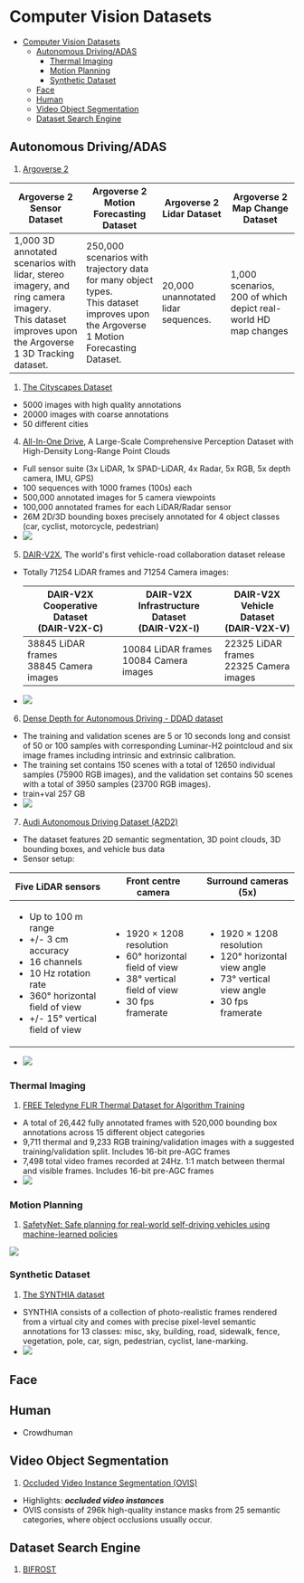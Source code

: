 # Computer Vision Datasets

- [Computer Vision Datasets](#computer-vision-datasets)
  - [Autonomous Driving/ADAS](#autonomous-drivingadas)
    - [Thermal Imaging](#thermal-imaging)
    - [Motion Planning](#motion-planning)
    - [Synthetic Dataset](#synthetic-dataset)
  - [Face](#face)
  - [Human](#human)
  - [Video Object Segmentation](#video-object-segmentation)
  - [Dataset Search Engine](#dataset-search-engine)

## Autonomous Driving/ADAS
1. [Argoverse 2](https://www.argoverse.org/av2.html)

| Argoverse 2 Sensor Dataset | Argoverse 2 Motion Forecasting Dataset | Argoverse 2 Lidar Dataset | Argoverse 2 Map Change Dataset |
| -------------------------- | -------------------------------------- | ------------------------- | ------------------------------ |
| 1,000 3D annotated scenarios with lidar, stereo imagery, and ring camera imagery.<br/>This dataset improves upon the Argoverse 1 3D Tracking dataset. | 250,000 scenarios with trajectory data for many object types.<br/>This dataset improves upon the Argoverse 1 Motion Forecasting Dataset. | 20,000 unannotated lidar sequences. | 1,000 scenarios, 200 of which depict real-world HD map changes |

1. [The Cityscapes Dataset](https://www.cityscapes-dataset.com/)
  * 5000 images with high quality annotations
  * 20000 images with coarse annotations
  * 50 different cities
4. [All-In-One Drive](http://www.aiodrive.org/index.html), A Large-Scale Comprehensive Perception Dataset with High-Density Long-Range Point Clouds
  * Full sensor suite (3x LiDAR, 1x SPAD-LiDAR, 4x Radar, 5x RGB, 5x depth camera, IMU, GPS)
  * 100 sequences with 1000 frames (100s) each
  * 500,000 annotated images for 5 camera viewpoints
  * 100,000 annotated frames for each LiDAR/Radar sensor
  * 26M 2D/3D bounding boxes precisely annotated for 4 object classes (car, cyclist, motorcycle, pedestrian)
  * <img src="http://www.aiodrive.org/resources/home/inclusiveness.png"/>
5. [DAIR-V2X](https://thudair.baai.ac.cn/index), The world's first vehicle-road collaboration dataset release
  * Totally 71254 LiDAR frames and 71254 Camera images:

    | DAIR-V2X Cooperative Dataset<br/>(DAIR-V2X-C) | DAIR-V2X Infrastructure Dataset<br/>(DAIR-V2X-I) | DAIR-V2X Vehicle Dataset<br/>(DAIR-V2X-V)  |
    | --------------------------------------------- | ------------------------------------------------ | ------------------------------------------ |
    | 38845 LiDAR frames<br/>38845 Camera images    | 10084 LiDAR frames<br/>10084 Camera images       | 22325 LiDAR frames<br/>22325 Camera images |

  * <img src="https://thudair.baai.ac.cn/static/img/road05.91a9e0fe.png" />
6. [Dense Depth for Autonomous Driving - DDAD dataset](https://github.com/TRI-ML/DDAD)
  * The training and validation scenes are 5 or 10 seconds long and consist of 50 or 100 samples with corresponding Luminar-H2 pointcloud and six image frames including intrinsic and extrinsic calibration.
  * The training set contains 150 scenes with a total of 12650 individual samples (75900 RGB images), and the validation set contains 50 scenes with a total of 3950 samples (23700 RGB images).
  * train+val 257 GB
  * <img src="https://github.com/TRI-ML/DDAD/raw/master/media/figs/ddad_viz.gif" />
7. [Audi Autonomous Driving Dataset (A2D2)](https://www.a2d2.audi/a2d2/en.html)
  * The dataset features 2D semantic segmentation, 3D point clouds, 3D bounding boxes, and vehicle bus data
  * Sensor setup:

| Five LiDAR sensors | Front centre camera | Surround cameras (5x) |
| ------------------ | ------------------- | --------------------- |
| <ul><li>Up to 100 m range</li><li>+/- 3 cm accuracy</li><li>16 channels</li><li>10 Hz rotation rate</li><li>360° horizontal field of view</li><li>+/- 15° vertical field of view</li> </ul> | <ul><li>1920 × 1208 resolution</li><li>60° horizontal field of view</li><li>38° vertical field of view</li><li>30 fps framerate</li></ul> | <ul><li>1920 × 1208 resolution</li><li>120° horizontal view angle</li><li>73° vertical view angle</li><li>30 fps framerate</li></ul> |
  
  * <img src="https://www.a2d2.audi/content/dam/a2d2/sensor-setup/1920x1080-desktop-aev-sensor-grafik-1.jpg?imwidth=1920&imdensity=1" />

### Thermal Imaging
1. [FREE Teledyne FLIR Thermal Dataset for Algorithm Training](https://www.flir.ca/oem/adas/adas-dataset-form/)
  * A total of 26,442 fully annotated frames with 520,000 bounding box annotations across 15 different object categories
  * 9,711 thermal and 9,233 RGB training/validation images with a suggested training/validation split. Includes 16-bit pre-AGC frames
  * 7,498 total video frames recorded at 24Hz. 1:1 match between thermal and visible frames. Includes 16-bit pre-AGC frames
  * <img src="https://www.flir.ca/contentassets/56f6b890db8b42919e792db742cf3a73/skateboarder-ir13.png"/>

### Motion Planning
1. [SafetyNet: Safe planning for real-world self-driving vehicles using machine-learned policies](https://www.self-driving-cars.org/papers/2022-safetynet)
<img src="https://lh6.googleusercontent.com/pU0PsapK0_4U841iF1pMGzVjbWFoQq9AUsDuwp6TaZdfC78pViAQFNwRg8hRfQUcnmkduC_HXNr7oX-x6DjQCmXRqguOGPzxuMLc_7p23l2DNS0bOIBH2OEiGZZiGqmJkg=w1280" />

### Synthetic Dataset
1. [The SYNTHIA dataset](http://synthia-dataset.net/)
  * SYNTHIA consists of a collection of photo-realistic frames rendered from a virtual city and comes with precise pixel-level semantic annotations for 13 classes: misc, sky, building, road, sidewalk, fence, vegetation, pole, car, sign, pedestrian, cyclist, lane-marking.
  * <img src="http://synthia-dataset.net/wp-content/uploads/2016/06/s_000_22-06-2016_17-35-02_000000.png" />


## Face

## Human
* Crowdhuman

## Video Object Segmentation
1. [Occluded Video Instance Segmentation (OVIS)](http://songbai.site/ovis/)
  * Highlights: ***occluded video instances***
  * OVIS consists of 296k high-quality instance masks from 25 semantic categories, where object occlusions usually occur.


## Dataset Search Engine
1. [BIFROST](https://datasets.bifrost.ai/)

